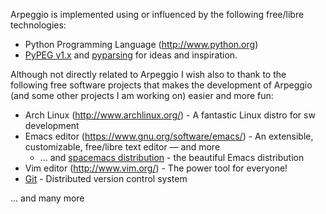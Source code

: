 Arpeggio is implemented using or influenced by the following free/libre
technologies:

- Python Programming Language (http://www.python.org)
- [PyPEG v1.x](http://fdik.org/pyPEG/) and
  [pyparsing](http://pyparsing.wikispaces.com/) for ideas and inspiration.

Although not directly related to Arpeggio I wish also to thank to the following
free software projects that makes the development of Arpeggio (and some other
projects I am working on) easier and more fun:

- Arch Linux (http://www.archlinux.org/) - A fantastic Linux distro for sw
  development
- Emacs editor (https://www.gnu.org/software/emacs/) - An extensible,
  customizable, free/libre text editor — and more
  - ... and [spacemacs distribution](http://spacemacs.org/) - the beautiful
    Emacs distribution
- Vim editor (http://www.vim.org/) - The power tool for everyone!
- [Git](http://git-scm.com/) - Distributed version control system

... and many more 
